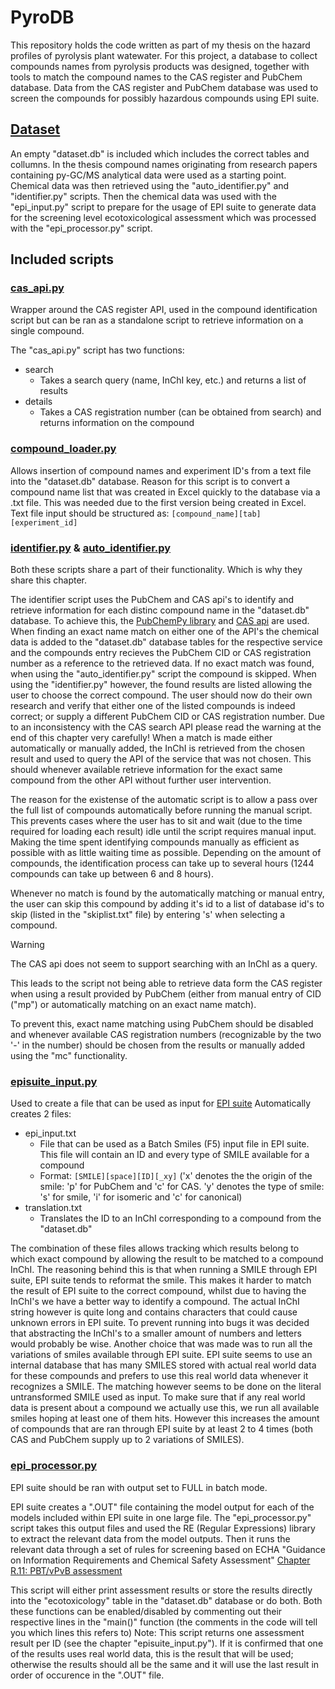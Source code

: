 # PyroDB
This repository holds the code written as part of my thesis on the hazard profiles of pyrolysis plant watewater.
For this project, a database to collect compounds names from pyrolysis products was designed, together with tools to match the compound names to the CAS register and PubChem database.
Data from the CAS register and PubChem database was used to screen the compounds for possibly hazardous compounds using EPI suite.

## [Dataset](dataset.db)
An empty "dataset.db" is included which includes the correct tables and collumns. In the thesis compound names originating from research papers containing py-GC/MS analytical data were used as a starting point.
Chemical data was then retrieved using the "auto_identifier.py" and "identifier.py" scripts. Then the chemical data was used with the "epi_input.py" script to prepare for the usage of EPI suite to generate data for the screening level ecotoxicological assessment which was processed with the "epi_processor.py" script.

## Included scripts
### [cas_api.py](scripts/cas_api.py)
Wrapper around the CAS register API, used in the compound identification script but can be ran as a standalone script to retrieve information on a single compound.

The "cas_api.py" script has two functions:
* search
  * Takes a search query (name, InChI key, etc.) and returns a list of results
* details
  * Takes a CAS registration number (can be obtained from search) and returns information on the compound
 
### [compound_loader.py](scripts/compound_loader.py)
Allows insertion of compound names and experiment ID's from a text file into the "dataset.db" database.
Reason for this script is to convert a compound name list that was created in Excel quickly to the database via a .txt file. This was needed due to the first version being created in Excel.
Text file input should be structured as:
`[compound_name][tab][experiment_id]`

### [identifier.py](scripts/identifier.py) & [auto_identifier.py](scripts/auto_identifier.py)
Both these scripts share a part of their functionality. Which is why they share this chapter.

The identifier script uses the PubChem and CAS api's to identify and retrieve information for each distinc compound name in the "dataset.db" database. To achieve this, the [PubChemPy library](https://pubchempy.readthedocs.io) and [CAS api](scripts/cas_api.py) are used.
When finding an exact name match on either one of the API's the chemical data is added to the "dataset.db" database tables for the respective service and the compounds entry recieves the PubChem CID or CAS registration number as a reference to the retrieved data.
If no exact match was found, when using the "auto_identifier.py" script the compound is skipped. When using the "identifier.py" however, the found results are listed allowing the user to choose the correct compound. The user should now do their own research and verify that either one of the listed compounds is indeed correct; or supply a different PubChem CID or CAS registration number. Due to an inconsistency with the CAS search API please read the warning at the end of this chapter very carefully!
When a match is made either automatically or manually added, the InChI is retrieved from the chosen result and used to query the API of the service that was not chosen. This should whenever available retrieve information for the exact same compound from the other API without further user intervention.

The reason for the existense of the automatic script is to allow a pass over the full list of compounds automatically before running the manual script. This prevents cases where the user has to sit and wait (due to the time required for loading each result) idle until the script requires manual input. Making the time spent identifying compounds manually as efficient as possible with as little waiting time as possible.
Depending on the amount of compounds, the identification process can take up to several hours (1244 compounds can take up between 6 and 8 hours).

Whenever no match is found by the automatically matching or manual entry, the user can skip this compound by adding it's id to a list of database id's to skip (listed in the "skiplist.txt" file) by entering 's' when selecting a compound. 

> [!WARNING]
> The CAS api does not seem to support searching with an InChI as a query.
> 
> This leads to the script not being able to retrieve data form the CAS register when using a result provided by PubChem (either from manual entry of CID ("mp") or automatically matching on an exact name match).
> 
> To prevent this, exact name matching using PubChem should be disabled and whenever available CAS registration numbers (recognizable by the two '-' in the number) should be chosen from the results or manually added using the "mc" functionality.

### [episuite_input.py](scripts/episuite_input.py)
Used to create a file that can be used as input for [EPI suite](https://www.epa.gov/tsca-screening-tools/download-epi-suitetm-estimation-program-interface-v411)
Automatically creates 2 files:
* epi_input.txt
  * File that can be used as a Batch Smiles (F5) input file in EPI suite. This file will contain an ID and every type of SMILE available for a compound
  * Format: `[SMILE][space][ID][_xy]` ('x' denotes the the origin of the smile: 'p' for PubChem and 'c' for CAS. 'y' denotes the type of smile: 's' for smile, 'i' for isomeric and 'c' for canonical)
* translation.txt
  * Translates the ID to an InChI corresponding to a compound from the "dataset.db"

The combination of these files allows tracking which results belong to which exact compound by allowing the result to be matched to a compound InChI.
The reasoning behind this is that when running a SMILE through EPI suite, EPI suite tends to reformat the smile. This makes it harder to match the result of EPI suite to the correct compound, whilst due to having the InChI's we have a better way to identify a compound.
The actual InChI string however is quite long and contains characters that could cause unknown errors in EPI suite. To prevent running into bugs it was decided that abstracting the InChI's to a smaller amount of numbers and letters would probably be wise.
Another choice that was made was to run all the variations of smiles available through EPI suite. EPI suite seems to use an internal database that has many SMILES stored with actual real world data for these compounds and prefers to use this real world data whenever it recognizes a SMILE. The matching however seems to be done on the literal untransformed SMILE used as input.
To make sure that if any real world data is present about a compound we actually use this, we run all available smiles hoping at least one of them hits. However this increases the amount of compounds that are ran through EPI suite by at least 2 to 4 times (both CAS and PubChem supply up to 2 variations of SMILES).

### [epi_processor.py](scripts/epi_processor.py)
EPI suite should be ran with output set to FULL in batch mode.

EPI suite creates a ".OUT" file containing the model output for each of the models included within EPI suite in one large file.
The "epi_processor.py" script takes this output files and used the RE (Regular Expressions) library to extract the relevant data from the model outputs. Then it runs the relevant data through a set of rules for screening based on ECHA "Guidance on Information Requirements
and Chemical Safety Assessment" [Chapter R.11: PBT/vPvB assessment](https://www.echa.europa.eu/documents/10162/17224/information_requirements_r11_en.pdf)

This script will either print assessment results or store the results directly into the "ecotoxicology" table in the "dataset.db" database or do both. Both these functions can be enabled/disabled by commenting out their respective lines in the "main()" function (the comments in the code will tell you which lines this refers to)
Note: This script returns one assessment result per ID (see the chapter "episuite_input.py"). If it is confirmed that one of the results uses real world data, this is the result that will be used; otherwise the results should all be the same and it will use the last result in order of occurence in the ".OUT" file.
